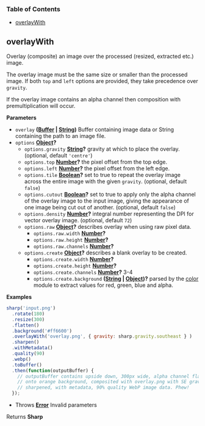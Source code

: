 <!-- Generated by documentation.js. Update this documentation by updating the source code. -->

### Table of Contents

-   [overlayWith](#overlaywith)

## overlayWith

Overlay (composite) an image over the processed (resized, extracted etc.) image.

The overlay image must be the same size or smaller than the processed image.
If both `top` and `left` options are provided, they take precedence over `gravity`.

If the overlay image contains an alpha channel then composition with premultiplication will occur.

**Parameters**

-   `overlay` **([Buffer](https://nodejs.org/api/buffer.html) \| [String](https://developer.mozilla.org/en-US/docs/Web/JavaScript/Reference/Global_Objects/String))** Buffer containing image data or String containing the path to an image file.
-   `options` **[Object](https://developer.mozilla.org/en-US/docs/Web/JavaScript/Reference/Global_Objects/Object)?** 
    -   `options.gravity` **[String](https://developer.mozilla.org/en-US/docs/Web/JavaScript/Reference/Global_Objects/String)?** gravity at which to place the overlay. (optional, default `'centre'`)
    -   `options.top` **[Number](https://developer.mozilla.org/en-US/docs/Web/JavaScript/Reference/Global_Objects/Number)?** the pixel offset from the top edge.
    -   `options.left` **[Number](https://developer.mozilla.org/en-US/docs/Web/JavaScript/Reference/Global_Objects/Number)?** the pixel offset from the left edge.
    -   `options.tile` **[Boolean](https://developer.mozilla.org/en-US/docs/Web/JavaScript/Reference/Global_Objects/Boolean)?** set to true to repeat the overlay image across the entire image with the given `gravity`. (optional, default `false`)
    -   `options.cutout` **[Boolean](https://developer.mozilla.org/en-US/docs/Web/JavaScript/Reference/Global_Objects/Boolean)?** set to true to apply only the alpha channel of the overlay image to the input image, giving the appearance of one image being cut out of another. (optional, default `false`)
    -   `options.density` **[Number](https://developer.mozilla.org/en-US/docs/Web/JavaScript/Reference/Global_Objects/Number)?** integral number representing the DPI for vector overlay image. (optional, default `72`)
    -   `options.raw` **[Object](https://developer.mozilla.org/en-US/docs/Web/JavaScript/Reference/Global_Objects/Object)?** describes overlay when using raw pixel data.
        -   `options.raw.width` **[Number](https://developer.mozilla.org/en-US/docs/Web/JavaScript/Reference/Global_Objects/Number)?** 
        -   `options.raw.height` **[Number](https://developer.mozilla.org/en-US/docs/Web/JavaScript/Reference/Global_Objects/Number)?** 
        -   `options.raw.channels` **[Number](https://developer.mozilla.org/en-US/docs/Web/JavaScript/Reference/Global_Objects/Number)?** 
    -   `options.create` **[Object](https://developer.mozilla.org/en-US/docs/Web/JavaScript/Reference/Global_Objects/Object)?** describes a blank overlay to be created.
        -   `options.create.width` **[Number](https://developer.mozilla.org/en-US/docs/Web/JavaScript/Reference/Global_Objects/Number)?** 
        -   `options.create.height` **[Number](https://developer.mozilla.org/en-US/docs/Web/JavaScript/Reference/Global_Objects/Number)?** 
        -   `options.create.channels` **[Number](https://developer.mozilla.org/en-US/docs/Web/JavaScript/Reference/Global_Objects/Number)?** 3-4
        -   `options.create.background` **([String](https://developer.mozilla.org/en-US/docs/Web/JavaScript/Reference/Global_Objects/String) \| [Object](https://developer.mozilla.org/en-US/docs/Web/JavaScript/Reference/Global_Objects/Object))?** parsed by the [color](https://www.npmjs.org/package/color) module to extract values for red, green, blue and alpha.

**Examples**

```javascript
sharp('input.png')
  .rotate(180)
  .resize(300)
  .flatten()
  .background('#ff6600')
  .overlayWith('overlay.png', { gravity: sharp.gravity.southeast } )
  .sharpen()
  .withMetadata()
  .quality(90)
  .webp()
  .toBuffer()
  .then(function(outputBuffer) {
    // outputBuffer contains upside down, 300px wide, alpha channel flattened
    // onto orange background, composited with overlay.png with SE gravity,
    // sharpened, with metadata, 90% quality WebP image data. Phew!
  });
```

-   Throws **[Error](https://developer.mozilla.org/en-US/docs/Web/JavaScript/Reference/Global_Objects/Error)** Invalid parameters

Returns **Sharp** 
